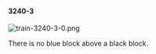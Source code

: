 #### 3240-3
![train-3240-3-0.png](https://github.com/lil-lab/nlvr/raw/master/nlvr/train/images/43/train-3240-3-0.png "train-3240-3-0.png")

There is no blue block above a black block.
